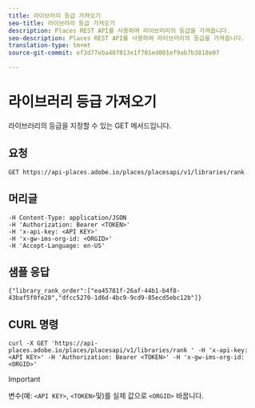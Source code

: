 ```yaml
---
title: 라이브러리 등급 가져오기
seo-title: 라이브러리 등급 가져오기
description: Places REST API를 사용하여 라이브러리의 등급을 가져옵니다.
seo-description: Places REST API를 사용하여 라이브러리의 등급을 가져옵니다.
translation-type: tm+mt
source-git-commit: ef3d77eba407013e1f701ed001ef9ab7b3818e07

---
```



# 라이브러리 등급 가져오기

라이브러리의 등급을 지정할 수 있는 GET 메서드입니다.

## 요청

`GET https://api-places.adobe.io/places/placesapi/v1/libraries/rank`

## 머리글

```
-H Content-Type: application/JSON  
-H 'Authorization: Bearer <TOKEN>'  
-H 'x-api-key: <API KEY>'  
-H 'x-gw-ims-org-id: <ORGID>'  
-H 'Accept-Language: en-US'
```

## 샘플 응답

```
{"library_rank_order":["ea45781f-26af-44b1-b4f8-43baf5f0fe28","dfcc5270-1d6d-4bc9-9cd9-85ecd5ebc12b"]}
```

## CURL 명령

```
curl -X GET 'https://api-places.adobe.io/places/placesapi/v1/libraries/rank ' -H 'x-api-key: <API KEY>' -H 'Authorization: Bearer <TOKEN>' -H 'x-gw-ims-org-id: <ORGID>'
```

>[!IMPORTANT]
>
>변수(예: `<API KEY>`, `<TOKEN>`및)를 실제 값으로 `<ORGID>` 바꿉니다.

